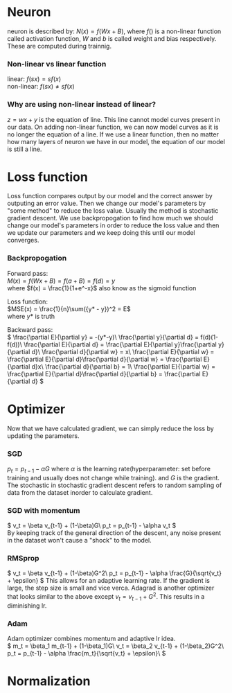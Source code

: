 # Neuron
neuron is described by: $N(x) = f(Wx + B)$, where $f()$ is a non-linear function called activation function, $W$ and $b$ is called weight and bias respectively. These are computed during trainnig.

### Non-linear vs linear function
linear: $f(sx) = sf(x)$<br>
non-linear: $f(sx) \neq sf(x)$

### Why are using non-linear instead of linear?
$z = wx + y$ is the equation of line. This line cannot model curves present in our data. On adding non-linear function, we can now model curves as it is no longer the equation of a line. If we use a linear function, then no matter how many layers of neuron we have in our model, the equation of our model is still a line.

# Loss function
Loss function compares output by our model and the correct answer by outputing an error value. Then we change our model's parameters by "some method" to reduce the loss value. Usually the method is stochastic gradient descent. We use backpropogation to find how much we should change our model's parameters in order to reduce the loss value and then we update our parameters and we keep doing this until our model converges.

### Backpropogation
Forward pass:<br>
$M(x) = f(Wx + B) = f(a + B) = f(d) = y$ <br>
where $f(x) = \frac{1}{1+e^-x}$ also know as the sigmoid function

Loss function:<br>
$MSE(x) = \frac{1}{n}\sum({y* - y})^2 = E$<br>
where $y*$ is truth

Backward pass:<br>
$
\frac{\partial E}{\partial y} = -(y*-y)\\
\frac{\partial y}{\partial d} = f(d)(1-f(d))\\
\frac{\partial E}{\partial d} = \frac{\partial E}{\partial y}\frac{\partial y}{\partial d}\\
\frac{\partial d}{\partial w} = x\\
\frac{\partial E}{\partial w} = \frac{\partial E}{\partial d}\frac{\partial d}{\partial w} = \frac{\partial E}{\partial d}x\\
\frac{\partial d}{\partial b} = 1\\
\frac{\partial E}{\partial w} = \frac{\partial E}{\partial d}\frac{\partial d}{\partial b} = \frac{\partial E}{\partial d}
$

# Optimizer
Now that we have calculated gradient, we can simply reduce the loss by updating the parameters.
### SGD
$p_t = p_{t-1} - \alpha G$ where $\alpha$ is the learning rate(hyperparameter: set before training and usually does not change while training).
and $G$ is the gradient. The stochastic in stochastic gradient descent refers to random sampling of data from the dataset inorder to calculate gradient.
### SGD with momentum
$
v_t = \beta v_{t-1} + (1-\beta)G\\
p_t = p_{t-1} - \alpha v_t
$<br>
By keeping track of the general direction of the descent, any noise present in the dataset won't cause a "shock" to the model.
### RMSprop
$
v_t = \beta v_{t-1} + (1-\beta)G^2\\
p_t = p_{t-1} - \alpha \frac{G}{\sqrt{v_t} + \epsilon}
$
This allows for an adaptive learning rate. If the gradient is large, the step size is small and vice verca.
Adagrad is another optimizer that looks similar to the above except $v_t = v_{t-1} + G^2$. This results in a diminishing lr.
### Adam
Adam optimizer combines momentum and adaptive lr idea. <br>
$
m_t = \beta_1 m_{t-1} + (1-\beta_1)G\\
v_t = \beta_2 v_{t-1} + (1-\beta_2)G^2\\
p_t = p_{t-1} - \alpha \frac{m_t}{\sqrt{v_t} + \epsilon}\\
$

# Normalization